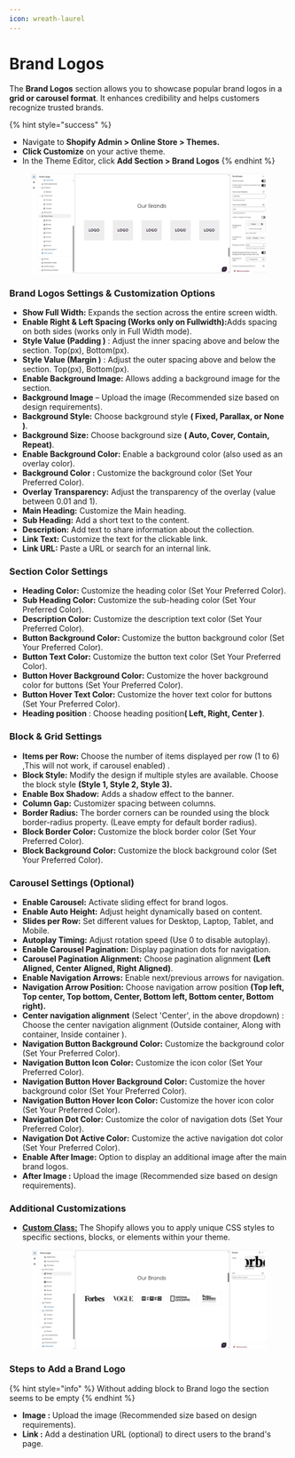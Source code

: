 ```yaml
---
icon: wreath-laurel
---
```


# Brand Logos

The **Brand Logos** section allows you to showcase popular brand logos in a **grid or carousel format**. It enhances credibility and helps customers recognize trusted brands.

{% hint style="success" %}
* Navigate to **Shopify Admin > Online Store > Themes.**&#x20;
* **Click Customize** on your active theme.&#x20;
* In the Theme Editor, click **Add Section > Brand Logos**
{% endhint %}

<figure><img src="../.gitbook/assets/brandlogo.jpg" alt=""><figcaption></figcaption></figure>

### **Brand Logos Settings & Customization Options**

* **Show Full Width:** Expands the section across the entire screen width.
* **Enable Right & Left Spacing (Works only on Fullwidth):**&#x41;dds spacing on both sides (works only in Full Width mode).
* **Style Value (Padding )** : Adjust the inner spacing above and below the section. Top(px), Bottom(px).
* **Style Value (Margin )** : Adjust the outer spacing above and below the section. Top(px), Bottom(px).
* **Enable Background Image:** Allows adding a background image for the section.
* **Background Image** – Upload the image (Recommended size based on design requirements).
* **Background Style:** Choose background style **( Fixed, Parallax, or None )**.
* **Background Size:** Choose background size **( Auto, Cover, Contain, Repeat)**.
* **Enable Background Color:** Enable a background color (also used as an overlay color).
* **Background Color :** Customize the background color (Set Your Preferred Color).
* **Overlay Transparency:** Adjust the transparency of the overlay (value between 0.01 and 1).
* **Main Heading:** Customize the Main heading.
* **Sub Heading:** Add a short text to the content.
* **Description:** Add text to share information about the collection.
* **Link Text:** Customize the text for the clickable link.
* **Link URL:** Paste a URL or search for an internal link.

### **Section Color Settings**

* **Heading Color:** Customize the heading color (Set Your Preferred Color).
* **Sub Heading Color:** Customize the sub-heading color (Set Your Preferred Color).
* **Description Color:** Customize the description text color (Set Your Preferred Color).
* **Button Background Color:** Customize the button background color (Set Your Preferred Color).
* **Button Text Color:** Customize the button text color (Set Your Preferred Color).
* **Button Hover Background Color:** Customize the hover background color for buttons (Set Your Preferred Color).
* **Button Hover Text Color:** Customize the hover text color for buttons (Set Your Preferred Color).
* **Heading position** : Choose heading positio&#x6E;**( Left, Right, Center )**.

### **Block & Grid Settings**

* **Items per Row:** Choose the number of items displayed per row (1 to 6) ,This will not work, if carousel enabled) .
* **Block Style:** Modify the design if multiple styles are available. Choose the block style **(Style 1, Style 2, Style 3).**&#x20;
* **Enable Box Shadow:** Adds a shadow effect to the banner.
* **Column Gap:** Customizer spacing between columns.
* **Border Radius:** The border corners can be rounded using the block border-radius property. (Leave empty for default border radius).
* **Block  Border Color:** Customize the block border color (Set Your Preferred Color).
* **Block Background Color:** Customize the block background color (Set Your Preferred Color).

### **Carousel Settings (Optional)**

* **Enable Carousel:** Activate sliding effect for brand logos.
* **Enable Auto Height:** Adjust height dynamically based on content.
* **Slides per Row:** Set different values for Desktop, Laptop, Tablet, and Mobile.
* **Autoplay Timing:** Adjust rotation speed (Use 0 to disable autoplay).
* **Enable Carousel Pagination:** Display pagination dots for navigation.
* **Carousel Pagination Alignment:** Choose pagination alignment **(Left Aligned, Center Aligned, Right Aligned)**.
* **Enable Navigation Arrows:** Enable next/previous arrows for navigation.
* **Navigation Arrow Position:** Choose navigation arrow position **(Top left, Top center, Top bottom, Center, Bottom left, Bottom center, Bottom right).**
* **Center navigation alignment** (Select 'Center', in the above dropdown) : Choose the center navigation alignment (Outside container, Along with container,  Inside container ).
* **Navigation Button Background Color:** Customize the background color (Set Your Preferred Color).
* **Navigation Button Icon Color:** Customize the icon color (Set Your Preferred Color).
* **Navigation Button Hover Background Color:** Customize the hover background color (Set Your Preferred Color).
* **Navigation Button Hover Icon Color:** Customize the hover icon color (Set Your Preferred Color).
* **Navigation Dot Color:** Customize the color of navigation dots (Set Your Preferred Color).
* **Navigation Dot Active Color:** Customize the active navigation dot color (Set Your Preferred Color).
* **Enable After Image:** Option to display an additional image after the main brand logos.
* **After Image :** Upload the image (Recommended size based on design requirements).

### **Additional Customizations**

* [**Custom Class:**](https://wdtsupport.gitbook.io/shopify-os/custom-class) The Shopify allows you to apply unique CSS styles to specific sections, blocks, or elements within your theme.

<figure><img src="../.gitbook/assets/brand-blocks.jpg" alt=""><figcaption></figcaption></figure>

### **Steps to Add a Brand Logo**&#x20;

{% hint style="info" %}
Without adding block to Brand logo the section seems to be empty
{% endhint %}

* **Image :** Upload the image (Recommended size based on design requirements).
* **Link :** Add a destination URL (optional) to direct users to the brand's page.
